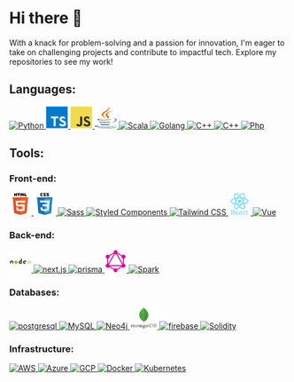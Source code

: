 # Hi there 👋

With a knack for problem-solving and a passion for innovation, I'm eager to take on challenging projects and contribute to impactful tech. Explore my repositories to see my work!


## Languages:
<a href="https://www.python.org/" target="_blank"> 
    <img src="https://upload.wikimedia.org/wikipedia/commons/c/c3/Python-logo-notext.svg" alt="Python" width="40" height="40"/> </a>
<a href="https://www.typescriptlang.org/" target="_blank"> 
    <img src="https://raw.githubusercontent.com/devicons/devicon/master/icons/typescript/typescript-original.svg" alt="typescript" width="40" height="40"/> </a>
<a href="https://developer.mozilla.org/en-US/docs/Web/JavaScript" target="_blank"> 
    <img src="https://raw.githubusercontent.com/devicons/devicon/master/icons/javascript/javascript-original.svg" alt="javascript" width="40" height="40"/> </a>
<a href="https://www.java.com/en/" target="_blank"> 
    <img src="https://raw.githubusercontent.com/gilbarbara/logos/c8749cfc4be0e67a266be0554282d73d967db910/logos/java.svg" alt="Java" width="40" height="40"/> </a>
<a href="https://www.scala-lang.org/" target="_blank"> 
    <img src="https://www.scala-lang.org/resources/img/frontpage/scala-spiral.png" alt="Scala" width="25" height="40"/> </a>
<a href="https://go.dev/" target="_blank"> 
    <img src="https://raw.githubusercontent.com/gilbarbara/logos/c8749cfc4be0e67a266be0554282d73d967db910/logos/go.svg" alt="Golang" width="65" height="40"/> </a>
<a href="https://en.cppreference.com/w/cpp/23" target="_blank"> 
    <img src="https://upload.wikimedia.org/wikipedia/commons/1/18/ISO_C%2B%2B_Logo.svg" alt="C++" width="40" height="40"/> </a>
<a href="https://www.gnu.org/software/bash/" target="_blank"> 
    <img src="https://upload.wikimedia.org/wikipedia/commons/4/4b/Bash_Logo_Colored.svg" alt="C++" width="40" height="40"/> </a>
<a href="https://www.php.net/" target="_blank"> 
    <img src="https://upload.wikimedia.org/wikipedia/commons/2/27/PHP-logo.svg" alt="Php" width="60" height="40"/> </a>




## Tools:
### Front-end:
<a href="https://www.w3.org/html/" target="_blank"> 
    <img src="https://raw.githubusercontent.com/devicons/devicon/master/icons/html5/html5-original-wordmark.svg" alt="html5" width="40" height="40"/> </a> 
<a href="https://www.w3schools.com/css/" target="_blank"> 
    <img src="https://raw.githubusercontent.com/devicons/devicon/master/icons/css3/css3-original-wordmark.svg" alt="css3" width="40" height="40"/> </a>
<a href="https://sass-lang.com/" target="_blank"> 
    <img src="https://sass-lang.com/assets/img/logos/logo-b6e1ef6e.svg" alt="Sass" width="40" height="40"/> </a>
<a href="https://styled-components.com/" target="_blank"> 
    <img src="https://styled-components.com/nav-logo.png" alt="Styled Components" width="130" height="40"/> </a>
<a href="https://tailwindcss.com/" target="_blank"> 
    <img src="https://upload.wikimedia.org/wikipedia/commons/d/d5/Tailwind_CSS_Logo.svg" alt="Tailwind CSS" width="40" height="40"/> </a>
<a href="https://reactjs.org/" target="_blank"> 
    <img src="https://raw.githubusercontent.com/devicons/devicon/master/icons/react/react-original-wordmark.svg" alt="react" width="40" height="40"/> </a>
<a href="https://vuejs.org/" target="_blank"> 
    <img src="https://upload.wikimedia.org/wikipedia/commons/9/95/Vue.js_Logo_2.svg" alt="Vue" width="40" height="40"/> </a>




### Back-end:
<a href="https://nodejs.org" target="_blank"> 
    <img src="https://raw.githubusercontent.com/devicons/devicon/master/icons/nodejs/nodejs-original-wordmark.svg" alt="nodejs" width="40" height="40"/> </a> 
<a href="https://nextjs.org/" target="_blank"> 
    <img src="https://camo.githubusercontent.com/92ec9eb7eeab7db4f5919e3205918918c42e6772562afb4112a2909c1aaaa875/68747470733a2f2f6173736574732e76657263656c2e636f6d2f696d6167652f75706c6f61642f76313630373535343338352f7265706f7369746f726965732f6e6578742d6a732f6e6578742d6c6f676f2e706e67" alt="next.js" width="40" height="40"/> </a>
<a href="https://www.prisma.io/" target="_blank"> 
    <img src="https://cdn.worldvectorlogo.com/logos/prisma-3.svg" alt="prisma" width="40" height="40"/> </a>
<a href="https://graphql.org/" target="_blank"> 
    <img src="https://raw.githubusercontent.com/github/explore/e65ef46ef3e7bc457c93622f6a89fe8d3fd131d5/topics/graphql/graphql.png" alt="graphql" width="40" height="40"/> </a>
<a href="https://spark.apache.org/" target="_blank"> 
    <img src="https://spark.apache.org/images/spark-logo-rev.svg" alt="Spark" width="60" height="40"/> </a>


    


### Databases:
<a href="https://www.postgresql.org/docs/" target="_blank"> 
    <img src="https://upload.wikimedia.org/wikipedia/commons/thumb/2/29/Postgresql_elephant.svg/1200px-Postgresql_elephant.svg.png" alt="postgresql" width="40" height="40"/> </a>
<a href="https://www.mysql.com/" target="_blank"> 
    <img src="https://upload.wikimedia.org/wikipedia/commons/0/0a/MySQL_textlogo.svg" alt="MySQL" width="60" height="40"/> </a>
<a href="https://neo4j.com/" target="_blank"> 
    <img src="https://upload.wikimedia.org/wikipedia/commons/e/e5/Neo4j-logo_color.png" alt="Neo4j" width="85" height="40"/> </a>  
<a href="https://www.mongodb.com/" target="_blank"> 
    <img src="https://raw.githubusercontent.com/devicons/devicon/master/icons/mongodb/mongodb-original-wordmark.svg" alt="mongodb" width="50" height="40"/> </a> 
<a href="https://firebase.google.com/" target="_blank"> 
    <img src="https://www.vectorlogo.zone/logos/firebase/firebase-icon.svg" alt="firebase" width="40" height="40"/> </a>
<a href="https://docs.soliditylang.org/en/v0.8.13/" target="_blank"> 
    <img src="https://avatars.githubusercontent.com/u/6250754?s=200&v=4" alt="Solidity" width="40" height="40"/> </a>




### Infrastructure:
<a href="https://aws.amazon.com/" target="_blank"> 
    <img src="https://upload.wikimedia.org/wikipedia/commons/9/93/Amazon_Web_Services_Logo.svg" alt="AWS" width="40" height="40"/> </a>
<a href="https://azure.microsoft.com/en-ca" target="_blank"> 
    <img src="https://upload.wikimedia.org/wikipedia/commons/f/fa/Microsoft_Azure.svg" alt="Azure" width="40" height="40"/> </a>
<a href="https://cloud.google.com/gcp" target="_blank"> 
    <img src="https://raw.githubusercontent.com/gilbarbara/logos/c8749cfc4be0e67a266be0554282d73d967db910/logos/google-cloud.svg" alt="GCP" width="40" height="40"/> </a>
<a href="https://www.docker.com/" target="_blank"> 
    <img src="https://www.docker.com/wp-content/uploads/2022/03/Moby-logo.png" alt="Docker" width="55" height="40"/> </a>
<a href="https://kubernetes.io/" target="_blank"> 
    <img src="https://upload.wikimedia.org/wikipedia/commons/3/39/Kubernetes_logo_without_workmark.svg" alt="Kubernetes" width="40" height="40"/> </a>





<!--
**MEBestawy/MEBestawy** is a ✨ _special_ ✨ repository because its `README.md` (this file) appears on your GitHub profile.

Here are some ideas to get you started:

- 🔭 I’m currently working on ...
- 🌱 I’m currently learning ...
- 👯 I’m looking to collaborate on ...
- 🤔 I’m looking for help with ...
- 💬 Ask me about ...
- 📫 How to reach me: ...
- 😄 Pronouns: ...
- ⚡ Fun fact: ...
-->
